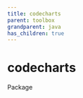 ```yaml
---
title: codecharts
parent: toolbox
grandparent: java
has_children: true
---
```

# codecharts
Package
